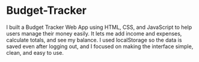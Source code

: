 # Budget-Tracker
I built a Budget Tracker Web App using HTML, CSS, and JavaScript to help users manage their money easily. It lets me add income and expenses, calculate totals, and see my balance. I used localStorage so the data is saved even after logging out, and I focused on making the interface simple, clean, and easy to use.
